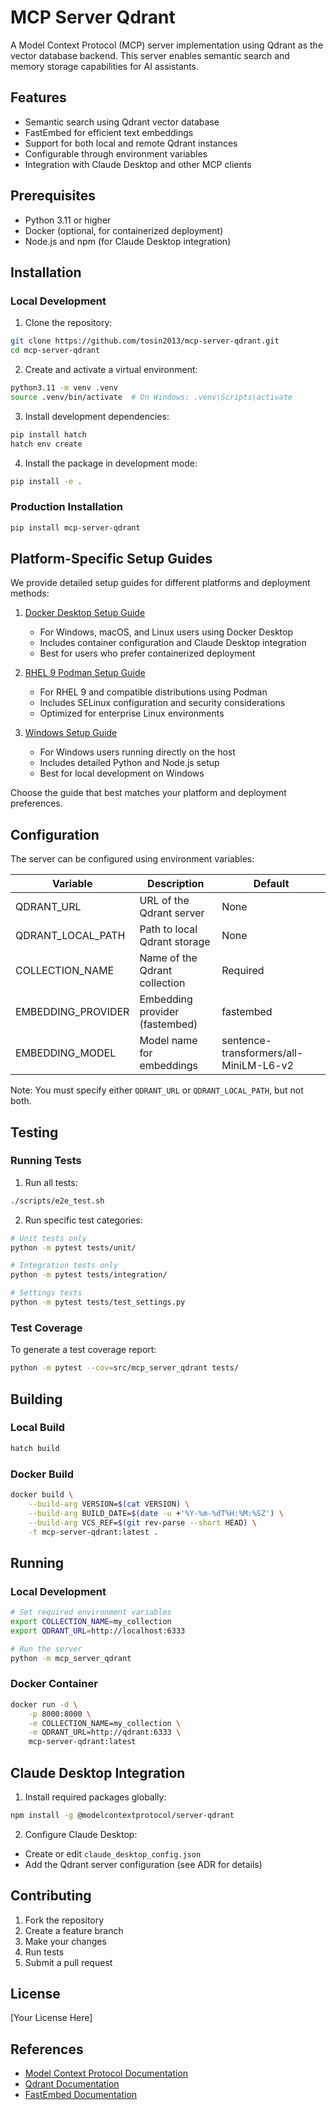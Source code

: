 # MCP Server Qdrant

A Model Context Protocol (MCP) server implementation using Qdrant as the vector database backend. This server enables semantic search and memory storage capabilities for AI assistants.

## Features

- Semantic search using Qdrant vector database
- FastEmbed for efficient text embeddings
- Support for both local and remote Qdrant instances
- Configurable through environment variables
- Integration with Claude Desktop and other MCP clients

## Prerequisites

- Python 3.11 or higher
- Docker (optional, for containerized deployment)
- Node.js and npm (for Claude Desktop integration)

## Installation

### Local Development

1. Clone the repository:
```bash
git clone https://github.com/tosin2013/mcp-server-qdrant.git
cd mcp-server-qdrant
```

2. Create and activate a virtual environment:
```bash
python3.11 -m venv .venv
source .venv/bin/activate  # On Windows: .venv\Scripts\activate
```

3. Install development dependencies:
```bash
pip install hatch
hatch env create
```

4. Install the package in development mode:
```bash
pip install -e .
```

### Production Installation

```bash
pip install mcp-server-qdrant
```

## Platform-Specific Setup Guides

We provide detailed setup guides for different platforms and deployment methods:

1. [Docker Desktop Setup Guide](docs/guides/docker-setup.md)
   - For Windows, macOS, and Linux users using Docker Desktop
   - Includes container configuration and Claude Desktop integration
   - Best for users who prefer containerized deployment

2. [RHEL 9 Podman Setup Guide](docs/guides/rhel-podman-setup.md)
   - For RHEL 9 and compatible distributions using Podman
   - Includes SELinux configuration and security considerations
   - Optimized for enterprise Linux environments

3. [Windows Setup Guide](docs/guides/windows-setup.md)
   - For Windows users running directly on the host
   - Includes detailed Python and Node.js setup
   - Best for local development on Windows

Choose the guide that best matches your platform and deployment preferences.

## Configuration

The server can be configured using environment variables:

| Variable | Description | Default |
|----------|-------------|---------|
| QDRANT_URL | URL of the Qdrant server | None |
| QDRANT_LOCAL_PATH | Path to local Qdrant storage | None |
| COLLECTION_NAME | Name of the Qdrant collection | Required |
| EMBEDDING_PROVIDER | Embedding provider (fastembed) | fastembed |
| EMBEDDING_MODEL | Model name for embeddings | sentence-transformers/all-MiniLM-L6-v2 |

Note: You must specify either `QDRANT_URL` or `QDRANT_LOCAL_PATH`, but not both.

## Testing

### Running Tests

1. Run all tests:
```bash
./scripts/e2e_test.sh
```

2. Run specific test categories:
```bash
# Unit tests only
python -m pytest tests/unit/

# Integration tests only
python -m pytest tests/integration/

# Settings tests
python -m pytest tests/test_settings.py
```

### Test Coverage

To generate a test coverage report:
```bash
python -m pytest --cov=src/mcp_server_qdrant tests/
```

## Building

### Local Build

```bash
hatch build
```

### Docker Build

```bash
docker build \
    --build-arg VERSION=$(cat VERSION) \
    --build-arg BUILD_DATE=$(date -u +'%Y-%m-%dT%H:%M:%SZ') \
    --build-arg VCS_REF=$(git rev-parse --short HEAD) \
    -t mcp-server-qdrant:latest .
```

## Running

### Local Development

```bash
# Set required environment variables
export COLLECTION_NAME=my_collection
export QDRANT_URL=http://localhost:6333

# Run the server
python -m mcp_server_qdrant
```

### Docker Container

```bash
docker run -d \
    -p 8000:8000 \
    -e COLLECTION_NAME=my_collection \
    -e QDRANT_URL=http://qdrant:6333 \
    mcp-server-qdrant:latest
```

## Claude Desktop Integration

1. Install required packages globally:
```bash
npm install -g @modelcontextprotocol/server-qdrant
```

2. Configure Claude Desktop:
- Create or edit `claude_desktop_config.json`
- Add the Qdrant server configuration (see ADR for details)

## Contributing

1. Fork the repository
2. Create a feature branch
3. Make your changes
4. Run tests
5. Submit a pull request

## License

[Your License Here]

## References

- [Model Context Protocol Documentation](https://modelcontextprotocol.io/)
- [Qdrant Documentation](https://qdrant.tech/documentation/)
- [FastEmbed Documentation](https://github.com/qdrant/fastembed)
